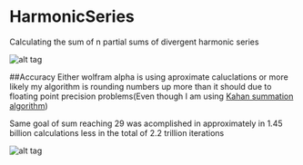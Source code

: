 # HarmonicSeries
Calculating the sum of n partial sums of divergent harmonic series

![alt tag]()


##Accuracy
Either wolfram alpha is using aproximate caluclations or more likely my algorithm is rounding numbers up more than it should due to floating point precision problems(Even though I am using [Kahan summation algorithm](https://en.wikipedia.org/wiki/Kahan_summation_algorithm))

Same goal of sum reaching 29 was acomplished in approximately in 1.45 billion calculations less in the total of 2.2 trillion iterations

![alt tag]()
